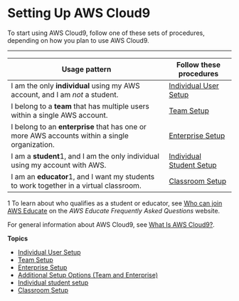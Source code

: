 # Setting Up AWS Cloud9<a name="setting-up"></a>

To start using AWS Cloud9, follow one of these sets of procedures, depending on how you plan to use AWS Cloud9\.


****  

|  **Usage pattern**  |  **Follow these procedures**  | 
| --- | --- | 
|  I am the only **individual** using my AWS account, and I am *not* a student\.  |   [Individual User Setup](setup-express.md)   | 
|  I belong to a **team** that has multiple users within a single AWS account\.  |   [Team Setup](setup.md)   | 
|  I belong to an **enterprise** that has one or more AWS accounts within a single organization\.  |   [Enterprise Setup](setup-enterprise.md)   | 
|  I am a **student**1, and I am the only individual using my account with AWS\.  |   [Individual Student Setup](setup-student.md)   | 
|  I am an **educator**1, and I want my students to work together in a virtual classroom\.  |   [Classroom Setup](setup-classroom.md)   | 

1 To learn about who qualifies as a student or educator, see [Who can join AWS Educate](https://www.awseducate.com/faqs#fa0Po00000043dVcEAI) on the *AWS Educate Frequently Asked Questions* website\.

For general information about AWS Cloud9, see [What Is AWS Cloud9?](welcome.md)\.

**Topics**
+ [Individual User Setup](setup-express.md)
+ [Team Setup](setup.md)
+ [Enterprise Setup](setup-enterprise.md)
+ [Additional Setup Options \(Team and Enterprise\)](setup-teams.md)
+ [Individual student setup](setup-student.md)
+ [Classroom Setup](setup-classroom.md)